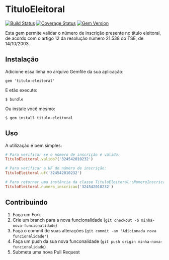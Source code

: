 # TituloEleitoral

[![Build Status](https://travis-ci.org/eduardodeoh/titulo-eleitoral.svg?branch=master)](https://travis-ci.org/eduardodeoh/titulo-eleitoral) [![Coverage Status](https://coveralls.io/repos/eduardodeoh/titulo-eleitoral/badge.png?branch=master)](https://coveralls.io/r/eduardodeoh/titulo-eleitoral?branch=master) [![Gem Version](https://badge.fury.io/rb/titulo-eleitoral.svg)](http://badge.fury.io/rb/titulo-eleitoral)

Esta gem permite validar o número de inscrição presente no título eleitoral, de acordo com o artigo 12 da resolução número 21.538 do TSE, de 14/10/2003.

## Instalação

Adicione essa linha no arquivo Gemfile da sua aplicação:

    gem 'titulo-eleitoral'

E etão execute:

    $ bundle

Ou instale você mesmo:

    $ gem install titulo-eleitoral

## Uso

A utilização é bem simples:

```ruby
# Para verificar se o número de inscrição é válido:
TituloEleitoral.valido?('324542010232')

# Para verificar a UF do número de inscrição:
TituloEleitoral.uf('324542010232')

# Para retornar uma instância da classe TituloEleitoral::NumeroInscricao:
TituloEleitoral.numero_inscricao('324542010232')
```

## Contribuindo

1. Faça um Fork
2. Crie um branch para a nova funcionalidade (`git checkout -b minha-nova-funcionalidade`)
3. Faça o commit de suas alterações  (`git commit -am 'Adicionada nova funcionalidade'`)
4. Faça um push da sua nova funconalidade (`git push origin minha-nova-funcionalidade`)
5. Submeta uma nova Pull Request